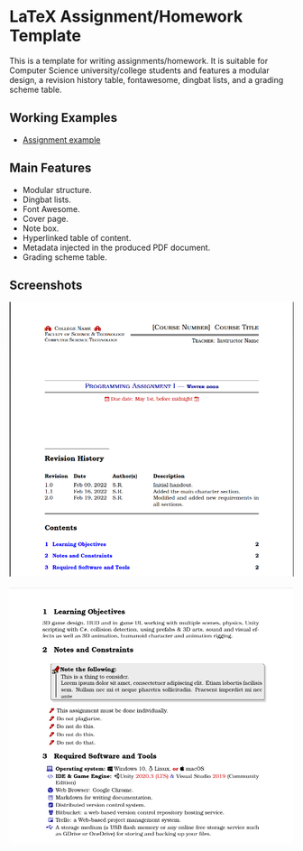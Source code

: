 # LaTeX Assignment/Homework Template
This is a template for writing assignments/homework. It is suitable for Computer Science university/college students and features a modular design, a revision history table, fontawesome, dingbat lists, and a grading scheme table.

## Working Examples
* [Assignment example](examples/Assignment-Example.pdf)

## Main Features

- Modular structure.
- Dingbat lists.
- Font Awesome.
- Cover page.
- Note box.
- Hyperlinked table of content.
- Metadata injected in the produced PDF document.
- Grading scheme table.
## Screenshots
![Cover page](screenshots/cover-page.png)  ​
![Fontawesome and information box](screenshots/notes-fontawesome.png)  ​




